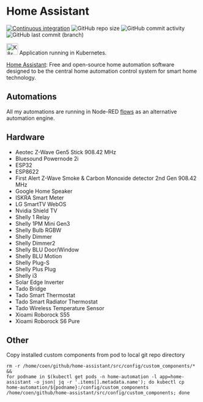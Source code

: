# Home Assistant

[![Continuous integration](https://github.com/theautomation/home-assistant/actions/workflows/ci.yaml/badge.svg)](https://github.com/theautomation/home-assistant/actions/workflows/ci.yaml)
![GitHub repo size](https://img.shields.io/github/repo-size/theautomation/home-assistant?logo=Github)
![GitHub commit activity](https://img.shields.io/github/commit-activity/y/theautomation/home-assistant?logo=github)
![GitHub last commit (branch)](https://img.shields.io/github/last-commit/theautomation/home-assistant/main?logo=github)

<img src="https://github.com/theautomation/kubernetes-gitops/blob/main/assets/img/k8s.png?raw=true" alt="K8s" style="height: 30px; width:30px;"/>
Application running in Kubernetes.

[Home Assistant](https://www.home-assistant.io/): Free and open-source home
automation software designed to be the central home automation control system
for smart home technology.

## Automations

All my automations are running in Node-RED
[flows](https://github.com/theautomation/node-red/tree/main/src/data) as an
alternative automation engine.

## Hardware

- Aeotec Z-Wave Gen5 Stick 908.42 MHz
- Bluesound Powernode 2i
- ESP32
- ESP8622
- First Alert Z-Wave Smoke & Carbon Monoxide detector 2nd Gen 908.42 MHz
- Google Home Speaker
- ISKRA Smart Meter
- LG SmartTV WebOS
- Nvidia Shield TV
- Shelly 1 Relay
- Shelly 1PM Mini Gen3
- Shelly Bulb RGBW
- Shelly Dimmer
- Shelly Dimmer2
- Shelly BLU Door/Window
- Shelly BLU Motion
- Shelly Plug-S
- Shelly Plus Plug
- Shelly i3
- Solar Edge Inverter
- Tado Bridge
- Tado Smart Thermostat
- Tado Smart Radiator Thermostat
- Tado Wireless Temperature Sensor
- Xioami Roborock S55
- Xioami Roborock S6 Pure

## Other

Copy installed custom components from pod to local git repo directory

```console
rm -r /home/coen/github/home-assistant/src/config/custom_components/* &&
for podname in $(kubectl get pods -n home-automation -l app=home-assistant -o json| jq -r '.items[].metadata.name'); do kubectl cp home-automation/${podname}:/config/custom_components /home/coen/github/home-assistant/src/config/custom_components; done
```
